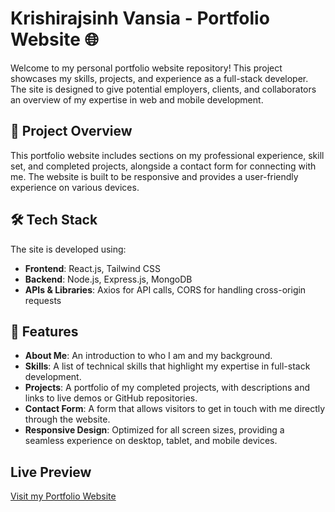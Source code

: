 # Krishirajsinh Vansia - Portfolio Website 🌐

Welcome to my personal portfolio website repository! This project showcases my skills, projects, and experience as a full-stack developer. The site is designed to give potential employers, clients, and collaborators an overview of my expertise in web and mobile development.

## 🚀 Project Overview

This portfolio website includes sections on my professional experience, skill set, and completed projects, alongside a contact form for connecting with me. The website is built to be responsive and provides a user-friendly experience on various devices.

## 🛠 Tech Stack

The site is developed using:

- **Frontend**: React.js, Tailwind CSS
- **Backend**: Node.js, Express.js, MongoDB
- **APIs & Libraries**: Axios for API calls, CORS for handling cross-origin requests

## 🎯 Features

- **About Me**: An introduction to who I am and my background.
- **Skills**: A list of technical skills that highlight my expertise in full-stack development.
- **Projects**: A portfolio of my completed projects, with descriptions and links to live demos or GitHub repositories.
- **Contact Form**: A form that allows visitors to get in touch with me directly through the website.
- **Responsive Design**: Optimized for all screen sizes, providing a seamless experience on desktop, tablet, and mobile devices.

## Live Preview
[Visit my Portfolio Website](http://krishirajsinhvansia.somee.com)
